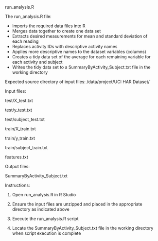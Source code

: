 run_analysis.R 

The run_analysis.R file:
 * Imports the required data files into R
 * Merges data together to create one data set
 * Extracts desired measurements for mean and standard deviation of each reading
 * Replaces activity IDs with descriptive activity names 
 * Applies more descriptive names to the dataset variables (columns)
 * Creates a tidy data set of the average for each remaining variable for each activity and subject
 * Writes the tidy data set to a SummaryByActivity_Subject.txt file in the working directory

Expected source directory of input files:
<working directory>/data/project/UCI HAR Dataset/

Input files: 

test/X_test.txt

test/y_test.txt

test/subject_test.txt

train/X_train.txt

train/y_train.txt

train/subject_train.txt

features.txt

Output files:

SummaryByActivity_Subject.txt 

Instructions:

1. Open run_analysis.R in R Studio

2. Ensure the input files are unzipped and placed in the appropriate directory as indicated above

3. Execute the run_analysis.R script 

4. Locate the SummaryByActivity_Subject.txt file in the working directory when script execution is complete
